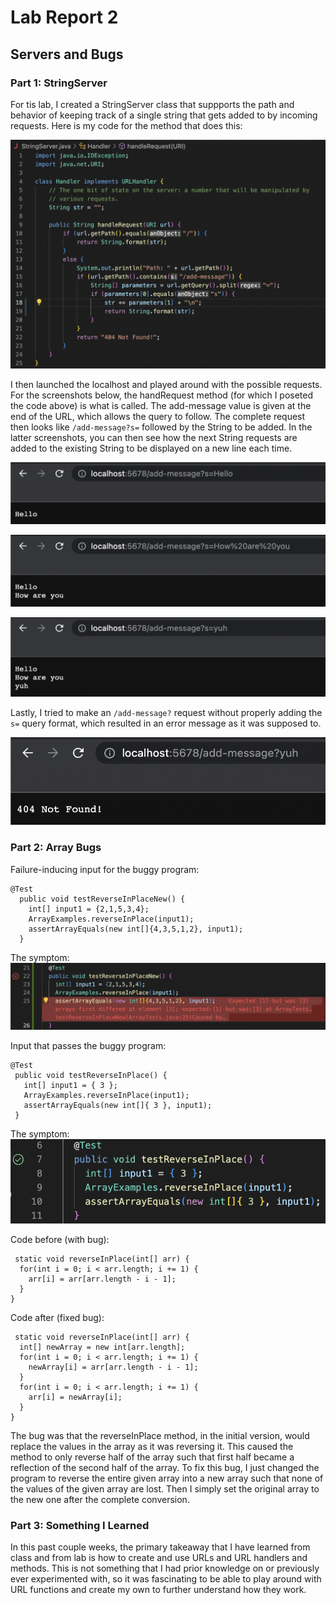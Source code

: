# Lab Report 2

##  Servers and Bugs

### Part 1: StringServer

For tis lab, I created a StringServer class that suppports the path and behavior of keeping track of a single string that gets added to by incoming requests. Here is my code for the method that does this:

![Code.png](https://raw.githubusercontent.com/advikasonti/cse15l-lab-reports/main/Code.png)

I then launched the localhost and played around with the possible requests. For the screenshots below, the handRequest method (for which I poseted the code above) is what is called. The add-message value is given at the end of the URL, which allows the query to follow. The complete request then looks like `/add-message?s=` followed by the String to be added. In the latter screenshots, you can then see how the next String requests are added to the existing String to be displayed on a new line each time.

![Message1.png](https://raw.githubusercontent.com/advikasonti/cse15l-lab-reports/main/Message1.png)

![Message2.png](https://raw.githubusercontent.com/advikasonti/cse15l-lab-reports/main/Message2.png)

![Message3.png](https://raw.githubusercontent.com/advikasonti/cse15l-lab-reports/main/Message3.png)

Lastly, I tried to make an `/add-message?` request without properly adding the `s=` query format, which resulted in an error message as it was supposed to. 

![NotFound.png](https://raw.githubusercontent.com/advikasonti/cse15l-lab-reports/main/NotFound.png)

### Part 2: Array Bugs

Failure-inducing input for the buggy program:
```
@Test
  public void testReverseInPlaceNew() {
    int[] input1 = {2,1,5,3,4};
    ArrayExamples.reverseInPlace(input1);
    assertArrayEquals(new int[]{4,3,5,1,2}, input1);
  }
  ```
  
  The symptom:
  ![Symptom1.png](https://raw.githubusercontent.com/advikasonti/cse15l-lab-reports/main/Symptom1.png)
  
 Input that passes the buggy program:
 ```
@Test 
  public void testReverseInPlace() {
    int[] input1 = { 3 };
    ArrayExamples.reverseInPlace(input1);
    assertArrayEquals(new int[]{ 3 }, input1);
  }
  ```
  
  The symptom:
  ![Symptom2.png](https://raw.githubusercontent.com/advikasonti/cse15l-lab-reports/main/Symptom2.png)
  
  Code before (with bug):
  ```
   static void reverseInPlace(int[] arr) {
    for(int i = 0; i < arr.length; i += 1) {
      arr[i] = arr[arr.length - i - 1];
    }
  }
  ```
  
  Code after (fixed bug):
  ```
   static void reverseInPlace(int[] arr) {
    int[] newArray = new int[arr.length];
    for(int i = 0; i < arr.length; i += 1) {
      newArray[i] = arr[arr.length - i - 1];
    }
    for(int i = 0; i < arr.length; i += 1) {
      arr[i] = newArray[i];
    }
  } 
  ```
  
The bug was that the reverseInPlace method, in the initial version, would replace the values in the array as it was reversing it. This caused the method to only reverse half of the array such that first half became a reflection of the second half of the array. To fix this bug, I just changed the program to reverse the entire given array into a new array such that none of the values of the given array are lost. Then I simply set the original array to the new one after the complete conversion. 

### Part 3: Something I Learned

In this past couple weeks, the primary takeaway that I have learned from class and from lab is how to create and use URLs and URL handlers and methods. This is not something that I had prior knowledge on or previously ever experimented with, so it was fascinating to be able to play around with URL functions and create my own to further understand how they work. 



